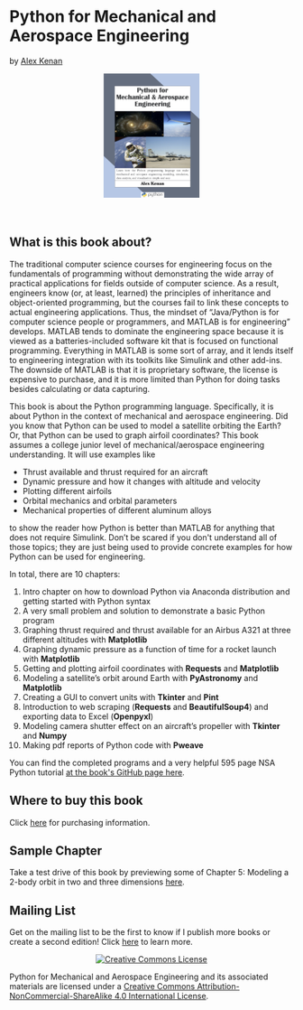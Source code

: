 <script>
window.mobilecheck = function() {
           var check = false;
           if(window.innerWidth<768){
               check=true;
           }
           return check;
         }
         if(window.mobilecheck()){
             window.location.href="home-mobile.html";
         }
         else {
            window.location.href="home-desktop.html";
         };
</script>     


# Python for Mechanical and Aerospace Engineering
by [Alex Kenan](https://pymae.github.io/about.html)

<script>
if(window.mobilecheck == true){
  document.write("<center><a href="https://pymae.github.io">Home</a> | 
<a href="https://pymae.github.io/buy.html">Purchasing</a> | 
<a href="https://pymae.github.io/sample.html">Chapter 5 Sample</a> |
<a href="https://pymae.github.io/about.html">About</a> | 
<a href="https://pymae.github.io/emaillist.html">Mailing List</a></center>");
}
</script>
<!--"<center><a href="https://pymae.github.io">Home</a> | 
<a href="https://pymae.github.io/buy.html">Purchasing</a> | 
<a href="https://pymae.github.io/sample.html">Chapter 5 Sample</a> |
<a href="https://pymae.github.io/about.html">About</a> | 
<a href="https://pymae.github.io/emaillist.html">Mailing List</a></center>"-->

<center>
<img src="https://raw.githubusercontent.com/pymae/pymae.github.io/master/files/cover_page_low.jpeg" alt="Python for Mechanical and Aerospace Engineering cover page" 
     width="170px" height="220px">
</center><br><br>


## What is this book about?
The traditional computer science courses for engineering focus on the fundamentals of programming without demonstrating the wide array of practical applications for fields outside of computer science. As a result, engineers know (or, at least, learned) the principles of inheritance and object-oriented programming, but the courses fail to link these concepts to actual engineering applications. Thus, the mindset of “Java/Python is for computer science people or programmers, and MATLAB is for engineering” develops. MATLAB tends to dominate the engineering space because it is viewed as a batteries-included software kit that is focused on functional programming. Everything in MATLAB is some sort of array, and it lends itself to engineering integration with its toolkits like Simulink and other add-ins. The downside of MATLAB is that it is proprietary software, the license is expensive to purchase, and it is more limited than Python for doing tasks besides calculating or data capturing. 

This book is about the Python programming language. Specifically, it is about Python in the context of mechanical and aerospace engineering. Did you know that Python can be used to model a satellite orbiting the Earth? Or, that Python can be used to graph airfoil coordinates? This book assumes a college junior level of mechanical/aerospace engineering understanding. It will use examples like

* Thrust available and thrust required for an aircraft
* Dynamic pressure and how it changes with altitude and velocity
* Plotting different airfoils
* Orbital mechanics and orbital parameters
* Mechanical properties of different aluminum alloys

to show the reader how Python is better than MATLAB for anything that does not require Simulink. Don’t be scared if you don't understand all of those topics; they are just being used to provide concrete examples for how Python can be used for engineering.

In total, there are 10 chapters:

1.	Intro chapter on how to download Python via Anaconda distribution and getting started with Python syntax
1.  A very small problem and solution to demonstrate a basic Python program
2.	Graphing thrust required and thrust available for an Airbus A321 at three different altitudes with **Matplotlib**
3.	Graphing dynamic pressure as a function of time for a rocket launch with **Matplotlib** 
4.	Getting and plotting airfoil coordinates with **Requests** and **Matplotlib**
5.	Modeling a satellite’s orbit around Earth with **PyAstronomy** and **Matplotlib**
8.	Creating a GUI to convert units with **Tkinter** and **Pint**
6.	Introduction to web scraping (**Requests** and **BeautifulSoup4**) and exporting data to Excel (**Openpyxl**)
7.	Modeling camera shutter effect on an aircraft’s propeller with **Tkinter** and **Numpy**
9.	Making pdf reports of Python code with **Pweave**

You can find the completed programs and a very helpful 595 page NSA Python tutorial [at the book's GitHub page here](https://github.com/alexkenan/pymae).

## Where to buy this book

Click [here](https://pymae.github.io/buy.html) for purchasing information.


## Sample Chapter
Take a test drive of this book by previewing some of Chapter 5: Modeling a 2-body orbit in two and three dimensions [here](https://pymae.github.io/sample.html).

## Mailing List

Get on the mailing list to be the first to know if I publish more books or create a second edition! Click [here](https://pymae.github.io/emaillist.html) to learn more.

<center><a rel="license" href="http://creativecommons.org/licenses/by-nc-sa/4.0/"><img alt="Creative Commons License" style="border-width:0" src="https://i.creativecommons.org/l/by-nc-sa/4.0/88x31.png" /></a></center><p>Python for Mechanical and Aerospace Engineering and its associated materials are licensed under a <a rel="license" href="http://creativecommons.org/licenses/by-nc-sa/4.0/">Creative Commons Attribution-NonCommercial-ShareAlike 4.0 International License</a>.</p>
